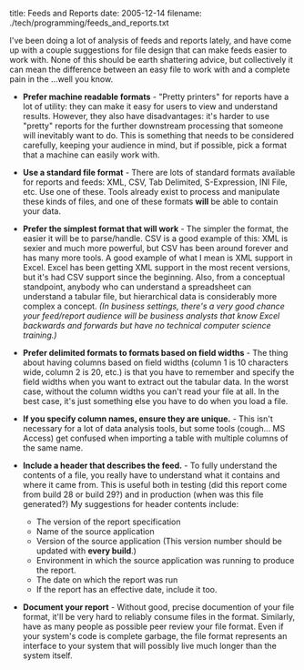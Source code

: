 title: Feeds and Reports
date: 2005-12-14
filename: ./tech/programming/feeds_and_reports.txt

I've been doing a lot of analysis of feeds and reports lately, and
have come up with a couple suggestions for file design that can make
feeds easier to work with. None of this should be earth shattering
advice, but collectively it can mean the difference between an easy
file to work with and a complete pain in the ...well you know.


* **Prefer machine readable formats** - "Pretty printers" for reports
   have a lot of utility: they can make it easy for users to view and
   understand results. However, they also have disadvantages: it's
   harder to use "pretty" reports for the further downstream
   processing that someone will inevitably want to do. This is
   something that needs to be considered carefully, keeping your
   audience in mind, but if possible, pick a format that a machine can
   easily work with.

* **Use a standard file format** - There are lots of standard formats
    available for reports and feeds: XML, CSV, Tab Delimited,
    S-Expression, INI File, etc.  Use one of these. Tools already
    exist to process and manipulate these kinds of files, and one of
    these formats **will** be able to contain your data.

* **Prefer the simplest format that will work** - The simpler the
    format, the easier it will be to parse/handle. CSV is a good
    example of this: XML is sexier and much more powerful, but CSV has
    been around forever and has many more tools. A good example of
    what I mean is XML support in Excel. Excel has been getting XML
    support in the most recent versions, but it's had CSV support
    since the beginning. Also, from a conceptual standpoint, anybody
    who can understand a spreadsheet can understand a tabular file,
    but hierarchical data is considerably more complex a
    concept. <i>(In business settings, there's a very good chance your
    feed/report audience will be business analysts that know Excel
    backwards and forwards but have no technical computer science
    training.)</i>

* **Prefer delimited formats to formats based on field widths** - The
    thing about having columns based on field widths (column 1 is 10
    characters wide, column 2 is 20, etc.) is that you have to
    remember and specify the field widths when you want to extract out
    the tabular data. In the worst case, without the column widths you
    can't read your file at all. In the best case, it's just something
    else you have to do when you load a file.

* **If you specify column names, ensure they are unique.** - This
    isn't necessary for a lot of data analysis tools, but some tools
    (cough... MS Access) get confused when importing a table with
    multiple columns of the same name.

* **Include a header that describes the feed.** - To fully understand
     the contents of a file, you really have to understand what it
     contains and where it came from. This is useful both in testing
     (did this report come from build 28 or build 29?) and in
     production (when was this file generated?) My suggestions for
     header contents include:

    * The version of the report specification
    * Name of the source application
    * Version of the source application (This version number should be updated with **every build**.)
    * Environment in which the source application was running to produce the report.
    * The date on which the report was run
    * If the report has an effective date, include it too.

* **Document your report** - Without good, precise documention of your
   file format, it'll be very hard to reliably consume files in the
   format. Similarly, have as many people as possible peer review your
   file format. Even if your system's code is complete garbage, the
   file format represents an interface to your system that will
   possibly live much longer than the system itself.

